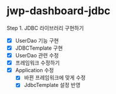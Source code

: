 # jwp-dashboard-jdbc
Step 1. JDBC 라이브러리 구현하기
- [x] UserDao 기능 구현
- [x] JDBCTemplate 구현
- [x] UserDao 관련 수정
- [x] 프레임워크 수정하기
- [x] Application 수정
  - [x] 바뀐 프레임워크에 맞게 수정
  - [x] JdbcTemplate 설정 반영
